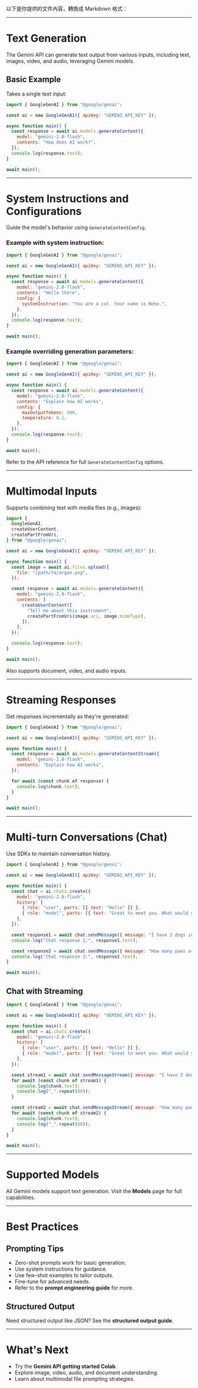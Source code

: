 以下是你提供的文件內容，轉換成 Markdown 格式：

---

# Text Generation

The Gemini API can generate text output from various inputs, including text, images, video, and audio, leveraging Gemini models.

## Basic Example

Takes a single text input:

```js
import { GoogleGenAI } from "@google/genai";

const ai = new GoogleGenAI({ apiKey: "GEMINI_API_KEY" });

async function main() {
  const response = await ai.models.generateContent({
    model: "gemini-2.0-flash",
    contents: "How does AI work?",
  });
  console.log(response.text);
}

await main();
```

---

# System Instructions and Configurations

Guide the model's behavior using `GenerateContentConfig`.

### Example with system instruction:

```js
import { GoogleGenAI } from "@google/genai";

const ai = new GoogleGenAI({ apiKey: "GEMINI_API_KEY" });

async function main() {
  const response = await ai.models.generateContent({
    model: "gemini-2.0-flash",
    contents: "Hello there",
    config: {
      systemInstruction: "You are a cat. Your name is Neko.",
    },
  });
  console.log(response.text);
}

await main();
```

### Example overriding generation parameters:

```js
import { GoogleGenAI } from "@google/genai";

const ai = new GoogleGenAI({ apiKey: "GEMINI_API_KEY" });

async function main() {
  const response = await ai.models.generateContent({
    model: "gemini-2.0-flash",
    contents: "Explain how AI works",
    config: {
      maxOutputTokens: 500,
      temperature: 0.1,
    },
  });
  console.log(response.text);
}

await main();
```

Refer to the API reference for full `GenerateContentConfig` options.

---

# Multimodal Inputs

Supports combining text with media files (e.g., images):

```js
import {
  GoogleGenAI,
  createUserContent,
  createPartFromUri,
} from "@google/genai";

const ai = new GoogleGenAI({ apiKey: "GEMINI_API_KEY" });

async function main() {
  const image = await ai.files.upload({
    file: "/path/to/organ.png",
  });

  const response = await ai.models.generateContent({
    model: "gemini-2.0-flash",
    contents: [
      createUserContent([
        "Tell me about this instrument",
        createPartFromUri(image.uri, image.mimeType),
      ]),
    ],
  });

  console.log(response.text);
}

await main();
```

Also supports document, video, and audio inputs.

---

# Streaming Responses

Get responses incrementally as they're generated:

```js
import { GoogleGenAI } from "@google/genai";

const ai = new GoogleGenAI({ apiKey: "GEMINI_API_KEY" });

async function main() {
  const response = await ai.models.generateContentStream({
    model: "gemini-2.0-flash",
    contents: "Explain how AI works",
  });

  for await (const chunk of response) {
    console.log(chunk.text);
  }
}

await main();
```

---

# Multi-turn Conversations (Chat)

Use SDKs to maintain conversation history.

```js
import { GoogleGenAI } from "@google/genai";

const ai = new GoogleGenAI({ apiKey: "GEMINI_API_KEY" });

async function main() {
  const chat = ai.chats.create({
    model: "gemini-2.0-flash",
    history: [
      { role: "user", parts: [{ text: "Hello" }] },
      { role: "model", parts: [{ text: "Great to meet you. What would you like to know?" }] },
    ],
  });

  const response1 = await chat.sendMessage({ message: "I have 2 dogs in my house." });
  console.log("Chat response 1:", response1.text);

  const response2 = await chat.sendMessage({ message: "How many paws are in my house?" });
  console.log("Chat response 2:", response2.text);
}

await main();
```

## Chat with Streaming

```js
import { GoogleGenAI } from "@google/genai";

const ai = new GoogleGenAI({ apiKey: "GEMINI_API_KEY" });

async function main() {
  const chat = ai.chats.create({
    model: "gemini-2.0-flash",
    history: [
      { role: "user", parts: [{ text: "Hello" }] },
      { role: "model", parts: [{ text: "Great to meet you. What would you like to know?" }] },
    ],
  });

  const stream1 = await chat.sendMessageStream({ message: "I have 2 dogs in my house." });
  for await (const chunk of stream1) {
    console.log(chunk.text);
    console.log("_".repeat(80));
  }

  const stream2 = await chat.sendMessageStream({ message: "How many paws are in my house?" });
  for await (const chunk of stream2) {
    console.log(chunk.text);
    console.log("_".repeat(80));
  }
}

await main();
```

---

# Supported Models

All Gemini models support text generation. Visit the **Models** page for full capabilities.

---

# Best Practices

## Prompting Tips

* Zero-shot prompts work for basic generation.
* Use system instructions for guidance.
* Use few-shot examples to tailor outputs.
* Fine-tune for advanced needs.
* Refer to the **prompt engineering guide** for more.

## Structured Output

Need structured output like JSON? See the **structured output guide**.

---

# What's Next

* Try the **Gemini API getting started Colab**.
* Explore image, video, audio, and document understanding.
* Learn about multimodal file prompting strategies.
